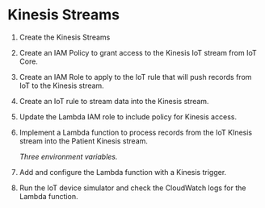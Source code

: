 # Kinesis Streams

1. Create the Kinesis Streams

1. Create an IAM Policy to grant access to the Kinesis IoT stream from IoT Core.

1. Create an IAM Role to apply to the IoT rule that will push records from IoT to the Kinesis stream.

1. Create an IoT rule to stream data into the Kinesis stream.

1. Update the Lambda IAM role to include policy for Kinesis access.

1. Implement a Lambda function to process records from the IoT KInesis stream into the Patient Kinesis stream.

   *Three environment variables.*

1. Add and configure the Lambda function with a Kinesis trigger.

1. Run the IoT device simulator and check the CloudWatch logs for the Lambda function.
